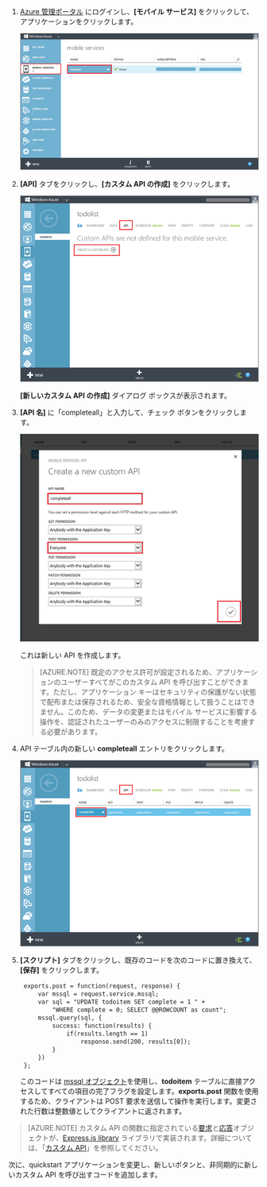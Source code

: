 ﻿

1. [Azure 管理ポータル] にログインし、**[モバイル サービス]** をクリックして、アプリケーションをクリックします。

	![](./media/mobile-services-create-custom-api/mobile-services-selection.png)

2. **[API]** タブをクリックし、**[カスタム API の作成]** をクリックします。

	![](./media/mobile-services-create-custom-api/mobile-custom-api-create.png)

	**[新しいカスタム API の作成]** ダイアログ ボックスが表示されます。

3. **[API 名]** に「completeall」と入力して、チェック ボタンをクリックします。

	![](./media/mobile-services-create-custom-api/mobile-custom-api-create-dialog2.png)

	これは新しい API を作成します。

	> [AZURE.NOTE] 既定のアクセス許可が設定されるため、アプリケーションのユーザーすべてがこのカスタム API を呼び出すことができます。ただし、アプリケーション キーはセキュリティの保護がない状態で配布または保存されるため、安全な資格情報として扱うことはできません。このため、データの変更またはモバイル サービスに影響する操作を、認証されたユーザーのみのアクセスに制限することを考慮する必要があります。

4. API テーブル内の新しい **completeall** エントリをクリックします。

	![](./media/mobile-services-create-custom-api/mobile-custom-api-select2.png)

5. **[スクリプト]** タブをクリックし、既存のコードを次のコードに置き換えて、**[保存]** をクリックします。

		exports.post = function(request, response) {
			var mssql = request.service.mssql;
			var sql = "UPDATE todoitem SET complete = 1 " + 
                "WHERE complete = 0; SELECT @@ROWCOUNT as count";
			mssql.query(sql, {
				success: function(results) {			
					if(results.length == 1)							
						response.send(200, results[0]);			
				}
			})
		};


	このコードは [mssql オブジェクト]を使用し、**todoitem** テーブルに直接アクセスしてすべての項目の完了フラグを設定します。**exports.post** 関数を使用するため、クライアントは POST 要求を送信して操作を実行します。変更された行数は整数値としてクライアントに返されます。

> [AZURE.NOTE]
> カスタム API の関数に指定されている<a href="http://msdn.microsoft.com/library/windowsazure/jj554218.aspx" target="_blank">要求</a>と<a href="http://msdn.microsoft.com/library/windowsazure/dn303373.aspx" target="_blank">応答</a>オブジェクトが、<a href="http://go.microsoft.com/fwlink/p/?LinkId=309046" target="_blank">Express.js library</a> ライブラリで実装されます。詳細については、「<a href="http://msdn.microsoft.com/library/windowsazure/dn280974.aspx" target="_blank">カスタム API</a>」を参照してください。 

次に、quickstart アプリケーションを変更し、新しいボタンと、非同期的に新しいカスタム API を呼び出すコードを追加します。

<!-- Anchors. -->

<!-- Images. -->

<!-- URLs. -->
[Azure 管理ポータル]: https://manage.windowsazure.com/
[mssql オブジェクト]: http://msdn.microsoft.com/library/windowsazure/jj554212.aspx
<!--HONumber=42-->
